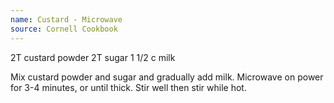 ```yaml
---
name: Custard - Microwave
source: Cornell Cookbook
---
```


2T custard powder
2T sugar
1 1/2 c milk

Mix custard powder and sugar and gradually add milk.  Microwave on power for 3-4 minutes, or until thick.  Stir well then stir while hot.


